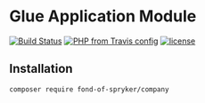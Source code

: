 # Glue Application Module
[![Build Status](https://travis-ci.org/fond-of/spryker-company.svg?branch=master)](https://travis-ci.org/fond-of/spryker-company)
[![PHP from Travis config](https://img.shields.io/travis/php-v/symfony/symfony.svg)](https://php.net/)
[![license](https://img.shields.io/github/license/mashape/apistatus.svg)](https://packagist.org/packages/fond-of-spryker/company)

## Installation

```
composer require fond-of-spryker/company
```
